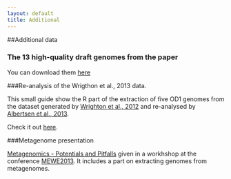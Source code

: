 ```yaml
---
layout: default
title: Additional
---
```

##Additional data

### The 13 high-quality draft genomes from the paper
You can download them [here](https://www.dropbox.com/s/77a6drerx1jouhe/Albertsen2013_genomes1to13.rar)

###Re-analysis of the Wrigthon et al., 2013 data.

This small guide show the R part of the extraction of five OD1 genomes from the dataset generated by [Wrighton et al., 2012](http://www.sciencemag.org/content/337/6102/1661) and re-analysed by [Albertsen et al., 2013](http://www.nature.com/nbt/journal/vaop/ncurrent/abs/nbt.2579.html).

Check it out [here](wrighton.html).

###Metagenome presentation

[Metagenomics - Potentials and Pitfalls](http://www.slideshare.net/MadsAlbertsen/130707-albertsen-mewe13-metagenomics) given in a workhshop at the conference [MEWE2013](http://www.mewe2013.org/). It includes a part on extracting genomes from metagenomes.








